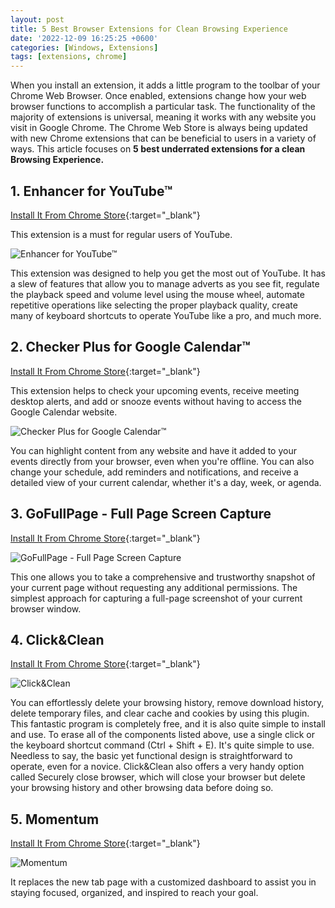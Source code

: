 ```yaml
---
layout: post
title: 5 Best Browser Extensions for Clean Browsing Experience
date: '2022-12-09 16:25:25 +0600'
categories: [Windows, Extensions]
tags: [extensions, chrome]
---
```

When you install an extension, it adds a little program to the toolbar of your Chrome Web Browser. Once enabled, extensions change how your web browser functions to accomplish a particular task. The functionality of the majority of extensions is universal, meaning it works with any website you visit in Google Chrome. The Chrome Web Store is always being updated with new Chrome extensions that can be beneficial to users in a variety of ways. This article focuses on **5 best underrated extensions for a clean Browsing Experience.**

## 1. Enhancer for YouTube™
[Install It From Chrome Store](https://chrome.google.com/webstore/detail/enhancer-for-youtube/ponfpcnoihfmfllpaingbgckeeldkhle){:target="_blank"}

This extension is a must for regular users of YouTube.

![Enhancer for YouTube™](https://lh3.googleusercontent.com/nudNXUHW8hVpiOYmhk8LY1XBwv-q76JYMlCdOC5sx5jFLUnc2-bk7XIklQq3YdOBArS3qWuSrOpAfDKndadVXEKWVQ=w640-h400-e365-rj-sc0x00ffffff)

This extension was designed to help you get the most out of YouTube. It has a slew of features that allow you to manage adverts as you see fit, regulate the playback speed and volume level using the mouse wheel, automate repetitive operations like selecting the proper playback quality, create many of keyboard shortcuts to operate YouTube like a pro, and much more.

## 2. Checker Plus for Google Calendar™
[Install It From Chrome Store](https://chrome.google.com/webstore/detail/checker-plus-for-google-c/hkhggnncdpfibdhinjiegagmopldibha){:target="_blank"}

This extension helps to check your upcoming events, receive meeting desktop alerts, and add or snooze events without having to access the Google Calendar website.

![Checker Plus for Google Calendar™](https://lh3.googleusercontent.com/HRfNSDc7KzG8VElLkOJqqdLlb5TgwwawZ_HTe9SUiKskybu_F2FjCiU6PxNOijDg55fLhNGnQhhI2HZefM5TpoEYyQ=w640-h400-e365-rj-sc0x00ffffff)

You can highlight content from any website and have it added to your events directly from your browser, even when you're offline. You can also change your schedule, add reminders and notifications, and receive a detailed view of your current calendar, whether it's a day, week, or agenda.

## 3. GoFullPage - Full Page Screen Capture
[Install It From Chrome Store](https://chrome.google.com/webstore/detail/gofullpage-full-page-scre/fdpohaocaechififmbbbbbknoalclacl){:target="_blank"}

![GoFullPage - Full Page Screen Capture](https://lh3.googleusercontent.com/KliK8PicAmMyHkP7zOuSpkbaUBdj-ZuFaqIlBxanf4E6FRGzx6FAZ2z6pHOL-vvnOKL_5Ji4APtMKjvXy-1_e20Pnw=w640-h400-e365-rj-sc0x00ffffff)

This one allows you to take a comprehensive and trustworthy snapshot of your current page without requesting any additional permissions. The simplest approach for capturing a full-page screenshot of your current browser window.

## 4. Click&Clean
[Install It From Chrome Store](https://chrome.google.com/webstore/detail/clickclean/ghgabhipcejejjmhhchfonmamedcbeod?hl=en){:target="_blank"}

![Click&Clean](https://lh3.googleusercontent.com/2o0uZeGL8TQdQC22crzJinQinbytF-HffhT7_tUXMnKdzsy76vmtge_mYv6d_upDmclMacgXjzsVTNDAdNDuT9D3=w640-h400-e365-rj-sc0x00ffffff)

You can effortlessly delete your browsing history, remove download history, delete temporary files, and clear cache and cookies by using this plugin. This fantastic program is completely free, and it is also quite simple to install and use. To erase all of the components listed above, use a single click or the keyboard shortcut command (Ctrl + Shift + E). It's quite simple to use. Needless to say, the basic yet functional design is straightforward to operate, even for a novice. Click&Clean also offers a very handy option called Securely close browser, which will close your browser but delete your browsing history and other browsing data before doing so.

## 5. Momentum
[Install It From Chrome Store](https://chrome.google.com/webstore/detail/momentum/laookkfknpbbblfpciffpaejjkokdgca){:target="_blank"}

![Momentum](https://lh3.googleusercontent.com/M8ncwNlsiWj8EIY9wO1iGfIbqxp2bpPoXzh_qC0mVi4-dg1gOR5y-7o2cCO8jqK2OCNbStDdrP5kbKNcnrag9qxinA=w640-h400-e365-rj-sc0x00ffffff)

It replaces the new tab page with a customized dashboard to assist you in staying focused, organized, and inspired to reach your goal.
